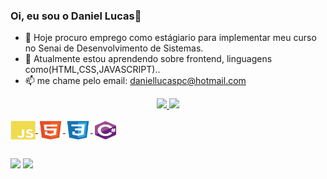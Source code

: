 ### Oi, eu sou o Daniel Lucas👋

- 🔭 Hoje procuro emprego como estágiario para implementar meu curso no Senai de Desenvolvimento de Sistemas.
- 🌱 Atualmente estou aprendendo sobre frontend, linguagens como(HTML,CSS,JAVASCRIPT)..
- 📫 me chame pelo email: daniellucaspc@hotmail.com

<div align="center">
  <a href="https://github.com/DunkArt08">
  <img height="180em" src="https://github-readme-stats.vercel.app/api?username=DunkArt08&show_icons=true&theme=algolia&include_all_commits=true&count_private=true"/>
  <img height="180em" src="https://github-readme-stats.vercel.app/api/top-langs/?username=DunkArt08&layout=compact&langs_count=7&theme=algolia"/>
</div>
  <div style="display: inline_block"><br>
  <img align="center" alt="Dani-Js" height="30" width="40" src="https://raw.githubusercontent.com/devicons/devicon/master/icons/javascript/javascript-plain.svg">
  <img align="center" alt="Dani-HTML" height="30" width="40" src="https://raw.githubusercontent.com/devicons/devicon/master/icons/html5/html5-original.svg">
  <img align="center" alt="Dani-CSS" height="30" width="40" src="https://raw.githubusercontent.com/devicons/devicon/master/icons/css3/css3-original.svg">
  <img align="center" alt="Dani-Csharp" height="30" width="40" src="https://raw.githubusercontent.com/devicons/devicon/master/icons/csharp/csharp-original.svg">
</div>
  
   ##
  
<div> 
  <a href = "mailto:daniellucaspc@hotmail.com"><img src="https://img.shields.io/badge/-Gmail-%23333?style=for-the-badge&logo=gmail&logoColor=white" target="_blank"></a>
  <a href="https://www.linkedin.com/in/daniel-lopes-329335207/" target="_blank"><img src="https://img.shields.io/badge/-LinkedIn-%230077B5?style=for-the-badge&logo=linkedin&logoColor=white" target="_blank"></a> 
</div>




